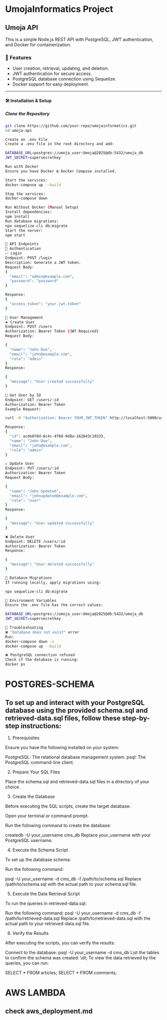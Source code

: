 # UmojaInformatics Project


## Umoja API

This is a simple Node.js REST API with PostgreSQL, JWT authentication, and Docker for containerization.

### 📌 Features
- User creation, retrieval, updating, and deletion.
- JWT authentication for secure access.
- PostgreSQL database connection using Sequelize.
- Docker support for easy deployment.

---

#### 🛠 **Installation & Setup**
##### **Clone the Repository**
```sh
git clone https://github.com/your-repo/umojainformatics.git
cd umoja-api

Create an .env File
Create a .env file in the root directory and add:

DATABASE_URL=postgres://umoja_user:Umoja@2025@db:5432/umoja_db
JWT_SECRET=supersecretkey

Run with Docker
Ensure you have Docker & Docker Compose installed.

Start the services:
docker-compose up --build

Stop the services:
docker-compose down

Run Without Docker (Manual Setup)
Install dependencies:
npm install
Run database migrations:
npx sequelize-cli db:migrate
Start the server:
npm start

📌 API Endpoints
🔐 Authentication
✅ Login
Endpoint: POST /login
Description: Generate a JWT token.
Request Body:
{
  "email": "admin@example.com",
  "password": "password"
}

Response:
{
  "access_token": "your.jwt.token"
}

👤 User Management
➕ Create User
Endpoint: POST /users
Authorization: Bearer Token (JWT Required)
Request Body:

{
  "name": "John Doe",
  "email": "john@example.com",
  "role": "admin"
}
Response:

{
  "message": "User created successfully"
}

📖 Get User by ID
Endpoint: GET /users/:id
Authorization: Bearer Token
Example Request:

curl -H "Authorization: Bearer YOUR_JWT_TOKEN" http://localhost:5000/users/acde070d-8c4c-4f0d-9d8a-162843c10333

Response:
{
  "id": acde070d-8c4c-4f0d-9d8a-162843c10333,
  "name": "John Doe",
  "email": "john@example.com",
  "role": "admin"
}

✏ Update User
Endpoint: PUT /users/:id
Authorization: Bearer Token
Request Body:

{
  "name": "John Updated",
  "email": "johnupdated@example.com",
  "role": "user"
}
Response:

{
  "message": "User updated successfully"
}

❌ Delete User
Endpoint: DELETE /users/:id
Authorization: Bearer Token
Response:

{
  "message": "User deleted successfully"
}

📌 Database Migrations
If running locally, apply migrations using:

npx sequelize-cli db:migrate

📌 Environment Variables
Ensure the .env file has the correct values:

DATABASE_URL=postgres://umoja_user:Umoja@2025@db:5432/umoja_db
JWT_SECRET=supersecretkey

📌 Troubleshooting
❌ "Database does not exist" error
Run:
docker-compose down -v
docker-compose up --build

❌ PostgreSQL connection refused
Check if the database is running:
docker ps
```

# POSTGRES-SCHEMA

## To set up and interact with your PostgreSQL database using the provided schema.sql and retrieved-data.sql files, follow these step-by-step instructions:

1. Prerequisites

Ensure you have the following installed on your system:

PostgreSQL: The relational database management system.
psql: The PostgreSQL command-line client.

2. Prepare Your SQL Files

Place the schema.sql and retrieved-data.sql files in a directory of your choice.

3. Create the Database

Before executing the SQL scripts, create the target database:

Open your terminal or command prompt.

Run the following command to create the database:

createdb -U your_username cms_db
Replace your_username with your PostgreSQL username.

4. Execute the Schema Script

To set up the database schema:

Run the following command:

psql -U your_username -d cms_db -f /path/to/schema.sql
Replace /path/to/schema.sql with the actual path to your schema.sql file.

5. Execute the Data Retrieval Script

To run the queries in retrieved-data.sql:

Run the following command:
psql -U your_username -d cms_db -f /path/to/retrieved-data.sql
Replace /path/to/retrieved-data.sql with the actual path to your retrieved-data.sql file.

6. Verify the Results

After executing the scripts, you can verify the results:

Connect to the database:
psql -U your_username -d cms_db
List the tables to confirm the schema was created:
\dt;
To view the data retrieved by the queries, you can run:

SELECT * FROM articles;
SELECT * FROM comments;


# AWS LAMBDA
## check aws_deployment.md